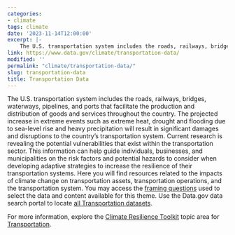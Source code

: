 ```yaml
---
categories:
- climate
tags: climate
date: '2023-11-14T12:00:00'
excerpt: |-
    The U.S. transportation system includes the roads, railways, bridges, waterways, pipelines, and ports that facilitate the production and distribution of goods and services throughout the country. The projected increase in extreme events such as...
link: https://www.data.gov/climate/transportation-data/
modified: ''
permalink: "climate/transportation-data/"
slug: transportation-data
title: Transportation Data
---
```


The U.S. transportation system includes the roads, railways, bridges, waterways, pipelines, and ports that facilitate the production and distribution of goods and services throughout the country. The projected increase in extreme events such as extreme heat, drought and flooding due to sea-level rise and heavy precipitation will result in significant damages and disruptions to the country’s transportation system. Current research is revealing the potential vulnerabilities that exist within the transportation sector. This information can help guide individuals, businesses, and municipalities on the risk factors and potential hazards to consider when developing adaptive strategies to increase the resilience of their transportation systems. Here you will find resources related to the impacts of climate change on transportation assets, transportation operations, and the transportation system. You may access the [framing questions](https://data.gov/climate/transportation/framing-questions-transportation/) used to select the data and content available for this theme. Use the Data.gov data search portal to locate [all Transportation datasets](https://catalog.data.gov/dataset/?groups=climate5434&_vocab_category_all_limit=0&vocab_category_all=Transportation).

For more information, explore the [Climate Resilience Toolkit](https://toolkit.climate.gov/) topic area for [Transportation](http://toolkit.climate.gov/topics/transportation-and-supply-chain).